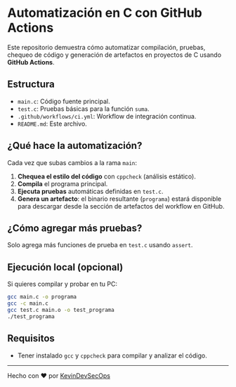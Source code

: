 # Automatización en C con GitHub Actions

Este repositorio demuestra cómo automatizar compilación, pruebas, chequeo de código y generación de artefactos en proyectos de C usando **GitHub Actions**.

## Estructura

- `main.c`: Código fuente principal.
- `test.c`: Pruebas básicas para la función `suma`.
- `.github/workflows/ci.yml`: Workflow de integración continua.
- `README.md`: Este archivo.

## ¿Qué hace la automatización?

Cada vez que subas cambios a la rama `main`:
1. **Chequea el estilo del código** con `cppcheck` (análisis estático).
2. **Compila** el programa principal.
3. **Ejecuta pruebas** automáticas definidas en `test.c`.
4. **Genera un artefacto**: el binario resultante (`programa`) estará disponible para descargar desde la sección de artefactos del workflow en GitHub.

## ¿Cómo agregar más pruebas?

Solo agrega más funciones de prueba en `test.c` usando `assert`.

## Ejecución local (opcional)

Si quieres compilar y probar en tu PC:

```bash
gcc main.c -o programa
gcc -c main.c
gcc test.c main.o -o test_programa
./test_programa
```

## Requisitos

- Tener instalado `gcc` y `cppcheck` para compilar y analizar el código.

---

Hecho con ❤️ por [KevinDevSecOps](https://github.com/KevinDevSecOps)
